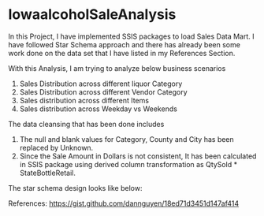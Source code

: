 # IowaalcoholSaleAnalysis
In this Project, I have implemented SSIS packages to load Sales Data Mart. I have followed Star Schema approach and there has already been some work done on the data set that I have listed in my References Section.

With this Analysis, I am trying to analyze below business scenarios

1. Sales Distribution across different liquor Category
2. Sales Distribution across different Vendor Category
3. Sales distribution across different Items
4. Sales distribution across Weekday vs Weekends

The data cleansing that has been done includes
1. The null and blank values for Category, County and City has been replaced by Unknown.
2. Since the Sale Amount in Dollars is not consistent, It has been calculated in SSIS package using derived column transformation as QtySold * StateBottleRetail.

The star schema design looks like below:

References:
https://gist.github.com/dannguyen/18ed71d3451d147af414
